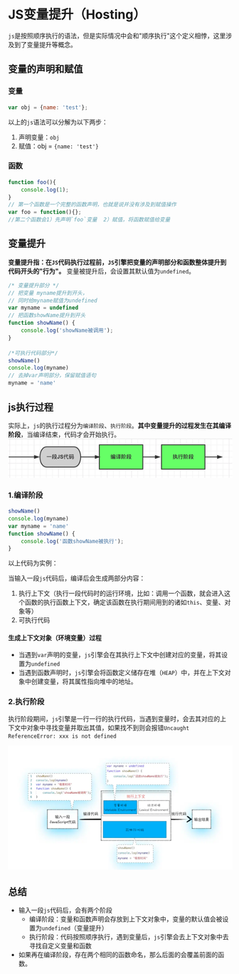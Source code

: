 # JS变量提升（Hosting）
`js`是按照顺序执行的语法，但是实际情况中会和"顺序执行"这个定义相悖，这里涉及到了变量提升等概念。
## 变量的声明和赋值
### 变量
```js
var obj = {name: 'test'};
```
以上的`js`语法可以分解为以下两步：
1. 声明变量：`obj`
2. 赋值：obj = `{name: 'test'}`
### 函数
```js
function foo(){
    console.log(1);
}
// 第一个函数是一个完整的函数声明，也就是说并没有涉及到赋值操作
var foo = function(){};
//第二个函数会1）先声明`foo`变量  2）赋值，将函数赋值给变量
```

## 变量提升
**变量提升指：在`JS`代码执行过程前，`JS`引擎把变量的声明部分和函数整体提升到代码开头的"行为"。** 变量被提升后，会设置其默认值为`undefined`。
```js
/* 变量提升部分 */
// 把变量 myname提升到开头，
// 同时给myname赋值为undefined
var myname = undefined
// 把函数showName提升到开头
function showName() {
    console.log('showName被调用');
}

/*可执行代码部分*/
showName()
console.log(myname)
// 去掉var声明部分，保留赋值语句
myname = 'name'
```
## js执行过程
实际上，`js`的执行过程分为`编译阶段`、`执行阶段`。**其中变量提升的过程发生在其编译阶段**，当编译结束，代码才会开始执行。
![img.png](./img/img.png)
### 1.编译阶段
```js
showName()
console.log(myname)
var myname = 'name'
function showName() {
    console.log('函数showName被执行');
}
```
以上代码为实例：

当输入一段`js`代码后，编译后会生成两部分内容：
1. 执行上下文（执行一段代码时的运行环境，比如：调用一个函数，就会进入这个函数的执行函数上下文，确定该函数在执行期间用到的诸如`this`、变量、对象等）
2. 可执行代码

#### 生成上下文对象（环境变量）过程
- 当遇到`var`声明的变量，`js`引擎会在其执行上下文中创建对应的变量，将其设置为`undefined`
- 当遇到函数声明时，`js`引擎会将函数定义储存在堆（`HEAP`）中，并在上下文对象中创建变量，将其属性指向堆中的地址。

### 2.执行阶段
执行阶段期间，`js`引擎是一行一行的执行代码，当遇到变量时，会去其对应的上下文中对象中寻找变量并取出其值，如果找不到则会报错`Uncaught ReferenceError: xxx is not defined`

![img.png](./img/img1.png)


## 总结
- 输入一段`js`代码后，会有两个阶段
  - 编译阶段：变量和函数声明会存放到上下文对象中，变量的默认值会被设置为`undefined`（变量提升）
  - 执行阶段：代码按照顺序执行，遇到变量后，`js`引擎会去上下文对象中去寻找自定义变量和函数
- 如果再在编译阶段，存在两个相同的函数命名，那么后面的会覆盖前面的函数。
